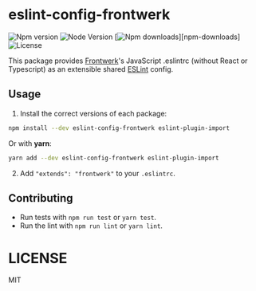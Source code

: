 # eslint-config-frontwerk

![Npm version][npm-version-badge] ![Node Version][node-version-badge]
[![Npm downloads][npm-downloads-badge]][npm-downloads] ![License][license-badge]

This package provides [Frontwerk][frontwerkorg]'s JavaScript .eslintrc (without React or Typescript) as an extensible shared [ESLint][eslint] config.

## Usage

1. Install the correct versions of each package:

```sh
npm install --dev eslint-config-frontwerk eslint-plugin-import
```

Or with **yarn**:

```sh
yarn add --dev eslint-config-frontwerk eslint-plugin-import
```

2. Add `"extends": "frontwerk"` to your `.eslintrc`.

## Contributing

- Run tests with `npm run test` or `yarn test`.
- Run the lint with `npm run lint` or `yarn lint`.

# LICENSE

MIT

[eslint]: https://eslint.org/
[frontwerkorg]: https://frontwerk.org
[license]: https://github.com/tricinel/eslint-config-frontwerk/blob/master/LICENSE
[node-version-badge]: https://img.shields.io/node/v/eslint-config-frontwerk.svg?style=flat-square
[license-badge]: https://img.shields.io/npm/l/eslint-config-frontwerk.svg?style=flat-square
[npm-version-badge]: https://img.shields.io/npm/v/eslint-config-frontwerk.svg?style=flat-square
[npm-downloads-badge]: https://img.shields.io/npm/dt/eslint-config-frontwerk.svg?style=flat-square
